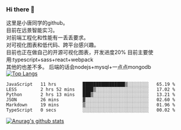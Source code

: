 ### Hi there 👋

这里是小唐同学的github。<br>
目前在远景智能实习。<br>
对前端工程化和性能有一丢丢要求。<br>
对可视化图表和低代码、跨平台感兴趣。<br>
目前也正在做自己的开源可视化图表，开发进度20%
目前主要使用:typescript+sass+react+webpack<br>
其他的也差不多。
后端的话会nodejs+mysql+一点点mongodb<br>
[![Top Langs](https://github-readme-stats.vercel.app/api/top-langs/?username=isaacttttttt&layout=compact)](https://github.com/anuraghazra/github-readme-stats)<br>
<!--START_SECTION:waka-->

```text
JavaScript   11 hrs          ████████████████▒░░░░░░░░   65.19 %
LESS         2 hrs 52 mins   ████▒░░░░░░░░░░░░░░░░░░░░   17.02 %
Python       2 hrs 13 mins   ███▒░░░░░░░░░░░░░░░░░░░░░   13.21 %
JSON         26 mins         ▓░░░░░░░░░░░░░░░░░░░░░░░░   02.60 %
Markdown     19 mins         ▒░░░░░░░░░░░░░░░░░░░░░░░░   01.96 %
TypeScript   0 secs          ░░░░░░░░░░░░░░░░░░░░░░░░░   00.02 %
```

<!--END_SECTION:waka-->

[![Anurag's github stats](https://github-readme-stats.vercel.app/api?username=isaacttttttt)](https://github.com/anuraghazra/github-readme-stats)

